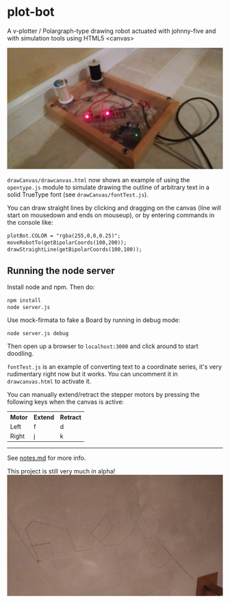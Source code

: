 # plot-bot
A v-plotter / Polargraph-type drawing robot actuated with johnny-five and with simulation tools using HTML5 &lt;canvas>

![Plot bot design](img/plot-bot-core.jpg)

`drawCanvas/drawcanvas.html` now shows an example of using the `opentype.js` module to simulate drawing the outline of arbitrary text in a solid TrueType font (see `drawCanvas/fontTest.js`).

You can draw straight lines by clicking and dragging on the canvas (line will start on mousedown and ends on mouseup), or by entering commands in the console like:

    plotBot.COLOR = "rgba(255,0,0,0.25)";
    moveRobotTo(getBipolarCoords(100,200));
    drawStraightLine(getBipolarCoords(100,100));

## Running the node server
Install node and npm. Then do:

    npm install
    node server.js

Use mock-firmata to fake a Board by running in debug mode:

    node server.js debug

Then open up a browser to `localhost:3000` and click around to start doodling.

`fontTest.js` is an example of converting text to a coordinate series, it's very rudimentary right now but it works. You can uncomment it in `drawcanvas.html` to activate it.

You can manually extend/retract the stepper motors by pressing the following keys when the canvas is active:
<table>
<tr>
    <th>Motor</th>
    <th>Extend</th>
    <th>Retract</th>
</tr>
<tr>
    <td>Left</td>
    <td>f</td>
    <td>d</td>
</tr>
<tr>
    <td>Right</td>
    <td>j</td>
    <td>k</td>
</tr>
</table>

***

See [notes.md](notes.md) for more info.

This project is still very much in alpha!
![hello or "help"?](img/hellp.jpg)
